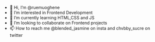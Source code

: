 - 👋 Hi, I’m @ruemuoghene
- 👀 I’m interested in Frontend Development
- 🌱 I’m currently learning HTML,CSS and JS
- 💞️ I’m looking to collaborate on Frontend projects
- 📫 How to reach me @blended_jasmine on insta and chvbby_sucre on twitter

<!---
ruemuoghene/ruemuoghene is a ✨ special ✨ repository because its `README.md` (this file) appears on your GitHub profile.
You can click the Preview link to take a look at your changes.
--->

